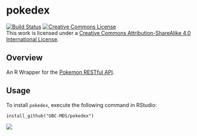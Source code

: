 # pokedex
[![Build Status](https://travis-ci.org/UBC-MDS/pokedex.svg?branch=master)](https://travis-ci.org/UBC-MDS/pokedex)
<a rel="license" href="http://creativecommons.org/licenses/by-sa/4.0/"><img alt="Creative Commons License" style="border-width:0" src="https://i.creativecommons.org/l/by-sa/4.0/88x31.png" /></a><br />This work is licensed under a <a rel="license" href="http://creativecommons.org/licenses/by-sa/4.0/">Creative Commons Attribution-ShareAlike 4.0 International License</a>.

## Overview

An R Wrapper for the [Pokemon RESTful API](https://pokeapi.co/).

## Usage

To install `pokedex`, execute the following command in RStudio:

```
install_github("UBC-MDS/pokedex")
```

![](img/pokedex.png)
